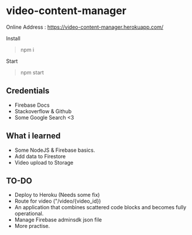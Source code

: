 # video-content-manager
Online Address : https://video-content-manager.herokuapp.com/

Install
> npm i

Start
> npm start

## Credentials
- Firebase Docs
- Stackoverflow & Github
- Some Google Search <3

## What i learned
- Some NodeJS & Firebase basics.
- Add data to Firestore
- Video upload to Storage

## TO-DO
- Deploy to Heroku (Needs some fix)
- Route for video ("/video/{video_id})
- An application that combines scattered code blocks and becomes fully operational.
- Manage Firebase adminsdk json file
- More practise.
